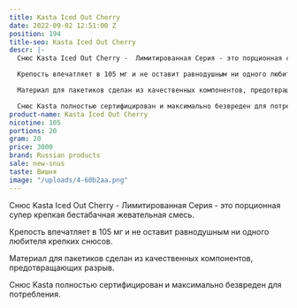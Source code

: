 ```yaml
---
title: Kasta Iced Out Cherry
date: 2022-09-02 12:51:00 Z
position: 194
title-seo: Kasta Iced Out Cherry
descr: |-
  Снюс Kasta Iced Out Cherry -  Лимитированная Серия - это порционная супер крепкая бестабачная жевательная смесь.

  Крепость впечатляет в 105 мг и не оставит равнодушным ни одного любителя крепких снюсов.

  Материал для пакетиков сделан из качественных компонентов, предотвращающих разрыв.

  Снюс Kasta полностью сертифицирован и максимально безвреден для потребления.
product-name: Kasta Iced Out Cherry
nicotine: 105
portions: 20
gram: 20
price: 3000
brand: Russian products
sale: new-snus
taste: Вишня
image: "/uploads/4-60b2aa.png"
---
```


Снюс Kasta Iced Out Cherry -  Лимитированная Серия - это порционная супер крепкая бестабачная жевательная смесь.

Крепость впечатляет в 105 мг и не оставит равнодушным ни одного любителя крепких снюсов.

Материал для пакетиков сделан из качественных компонентов, предотвращающих разрыв.

Снюс Kasta полностью сертифицирован и максимально безвреден для потребления.